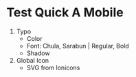 # Test Quick A Mobile

1. Typo
   - Color
   - Font: Chula, Sarabun | Regular, Bold
   - Shadow
2. Global Icon
   - SVG from Ionicons
